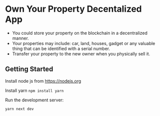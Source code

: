 # Own Your Property Decentalized App

- You could store your property on the blockchain in a decentralized manner.
- Your properties may include: car, land, houses, gadget or any valuable thing that can be identified with a serial number.
- Transfer your property to the new owner when you physically sell it.

## Getting Started

Install node js from https://nodejs.org

Install yarn `npm install yarn`

Run the development server:

```bash
yarn next dev
```
